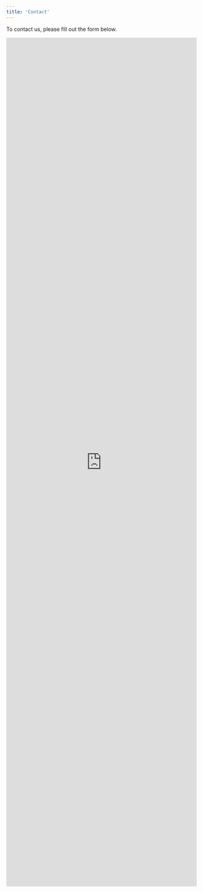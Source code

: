 ```yaml
---
title: 'Contact'
---
```


To contact us, please fill out the form below.

<div style="width: 100%; max-width: 800px; margin: auto;">
    <iframe src="https://docs.google.com/forms/d/e/1FAIpQLSeVT9h4rP0eNdliX8iAvAuunbJzf7ycAr2ahm50xmXlDF-fcQ/viewform?embedded=true" style="width: 100%; height: 2249px; border: 0;" frameborder="0">
    </iframe>
</div>
